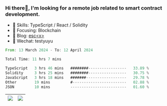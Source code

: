 ### Hi there👋, I'm looking for a remote job related to smart contract development.


- 🔨 Skills: TypeScript / React / Solidity
- 🎯 Focusing: Blockchain
- 🥰 Blog: [esc\<x\>](https://escx.github.io)
- 💬 Wechat: testyuyu


<!--START_SECTION:waka-->

```rust
From: 13 March 2024 - To: 12 April 2024

Total Time: 11 hrs 7 mins

TypeScript   3 hrs 46 mins   ########-----------------   33.89 %
Solidity     3 hrs 25 mins   ########-----------------   30.75 %
JavaScript   3 hrs 18 mins   #######------------------   29.78 %
Other        19 mins         #------------------------   02.88 %
JSON         10 mins         -------------------------   01.60 %
```

<!--END_SECTION:waka-->


| <img align="center" src="https://github-readme-stats.vercel.app/api/?username=escX&show_icons=true&theme=buefy&hide_border=true&card_width=500" /> | <img align="center" src="https://github-readme-stats.vercel.app/api/top-langs/?username=escX&layout=compact&theme=buefy&hide_border=true&card_width=500" /> |
| ------------- | ------------- |
